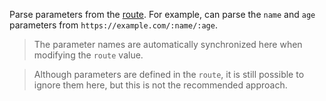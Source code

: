 Parse parameters from the [route](https://docs.nestjs.com/controllers#route-parameters). For example, can parse the `name`
and `age` parameters from `https://example.com/:name/:age`.

> The parameter names are automatically synchronized here when modifying the `route` value.

> Although parameters are defined in the `route`, it is still possible to ignore them here, but this is not the recommended approach. 
